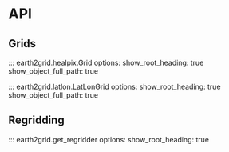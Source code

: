 # API


## Grids

::: earth2grid.healpix.Grid
    options:
        show_root_heading: true
        show_object_full_path: true

::: earth2grid.latlon.LatLonGrid
    options:
        show_root_heading: true
        show_object_full_path: true

## Regridding

::: earth2grid.get_regridder
    options:
        show_root_heading: true